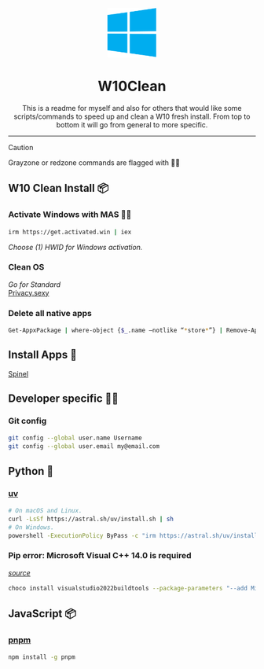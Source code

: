 <div style="text-align: center;">
  <img src="w10logo.svg" alt="W10 Logo" style="width: 100px; height: 100px;">
</div>
<h1 style="text-align: center;">W10Clean</h1>
<p style="text-align: center;">This is a readme for myself and also for others that would like some scripts/commands to speed up and clean a W10 fresh install. From top to bottom it will go from general to more specific.</p>

<hr>

> [!CAUTION]
> Grayzone or redzone commands are flagged with 🏴‍☠️



## W10 Clean Install 📦

### Activate Windows with MAS 🏴‍☠️

```bash
irm https://get.activated.win | iex
```

_Choose (1) HWID for Windows activation._

### Clean OS

_Go for Standard_  
[Privacy.sexy](https://privacy.sexy/)

### Delete all native apps

```bash
Get-AppxPackage | where-object {$_.name –notlike “*store*”} | Remove-AppxPackage
```



## Install Apps 📲

[Spinel](https://spinel.ovh)



## Developer specific 👩‍💻

### Git config

```bash
git config --global user.name Username
git config --global user.email my@email.com
```



## Python 🐍

### [uv](https://github.com/astral-sh/uv)

```bash
# On macOS and Linux.
curl -LsSf https://astral.sh/uv/install.sh | sh
# On Windows.
powershell -ExecutionPolicy ByPass -c "irm https://astral.sh/uv/install.ps1 | iex"
```

### Pip error: Microsoft Visual C++ 14.0 is required

_[source](https://hub.tcno.co/software/vs/buildtools/)_

```bash
choco install visualstudio2022buildtools --package-parameters "--add Microsoft.VisualStudio.Workload.MSBuildTools;includeRecommended --add Microsoft.VisualStudio.Workload.VCTools;includeRecommended --quiet" -y
```

## JavaScript 📦

### [pnpm](https://pnpm.io/)

```bash
npm install -g pnpm
```